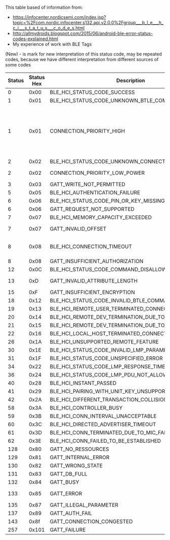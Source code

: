 
This table based of information from:
* https://infocenter.nordicsemi.com/index.jsp?topic=%2Fcom.nordic.infocenter.s132.api.v2.0.0%2Fgroup___b_l_e___h_c_i___s_t_a_t_u_s___c_o_d_e_s.html
* http://allmydroids.blogspot.com/2015/06/android-ble-error-status-codes-explained.html
* My experience of work with BLE Tags

(New) - is mark for new interpretation of this status code, may be repeated codes, because we have different interpretation from different sources of some codes

Status|	Status Hex	|Description|	Explanation
---|-------|-----------------------------------------------------|---------
0	|0x00	|BLE_HCI_STATUS_CODE_SUCCESS	                     |Everything ok!:)
1	|0x01	|BLE_HCI_STATUS_CODE_UNKNOWN_BTLE_COMMAND	         |              
1	|0x01	|CONNECTION_PRIORITY_HIGH               	         |(New)Connection parameter update - Request a high priority, low latency connection. An application should only request high priority connection parameters to transfer large amounts of data over LE quickly. Once the transfer is complete, the application should request BluetoothGatt#CONNECTION_PRIORITY_BALANCED connection parameters to reduce energy use.                            
2	|0x02	|BLE_HCI_STATUS_CODE_UNKNOWN_CONNECTION_IDENTIFIER	 |              
2	|0x02	|CONNECTION_PRIORITY_LOW_POWER                   	 |(New)Connection parameter update - Request low power, reduced data rate connection parameters.       
3	|0x03	|GATT_WRITE_NOT_PERMITTED                        	 |GATT write operation is not permitted              
5	|0x05	|BLE_HCI_AUTHENTICATION_FAILURE	                     |Insufficient authentication for a given operation            
6	|0x06	|BLE_HCI_STATUS_CODE_PIN_OR_KEY_MISSING	             |        
6	|0x06	|GATT_REQUEST_NOT_SUPPORTED         	             |The given request is not supported             
7	|0x07	|BLE_HCI_MEMORY_CAPACITY_EXCEEDED	                 |        
7	|0x07	|GATT_INVALID_OFFSET            	                 |A read or write operation was requested with an invalid offset           
8	|0x08	|BLE_HCI_CONNECTION_TIMEOUT                          |Could not establish a connection in specified period. Maybe when distance for connect is so long or device is currently connected to something else
8	|0x08	|GATT_INSUFFICIENT_AUTHORIZATION                     |Insufficient authorization for a given operation
12	|0x0C	|BLE_HCI_STATUS_CODE_COMMAND_DISALLOWED	             |
13	|0xD	|GATT_INVALID_ATTRIBUTE_LENGTH       	             |A write operation exceeds the maximum length of the attribute
15	|0xF	|GATT_INSUFFICIENT_ENCRYPTION       	             |Insufficient encryption for a given operation 
18	|0x12	|BLE_HCI_STATUS_CODE_INVALID_BTLE_COMMAND_PARAMETERS |
19	|0x13	|BLE_HCI_REMOTE_USER_TERMINATED_CONNECTION           |Remote device has forced a disconnect.
20	|0x14	|BLE_HCI_REMOTE_DEV_TERMINATION_DUE_TO_LOW_RESOURCES |                                                           
21	|0x15	|BLE_HCI_REMOTE_DEV_TERMINATION_DUE_TO_POWER_OFF	 |                                                       
22	|0x16	|BLE_HCI_LOCAL_HOST_TERMINATED_CONNECTION	         |                                               
26	|0x1A	|BLE_HCI_UNSUPPORTED_REMOTE_FEATURE	                 |                                       
30	|0x1E	|BLE_HCI_STATUS_CODE_INVALID_LMP_PARAMETERS	         |                                               
31	|0x1F	|BLE_HCI_STATUS_CODE_UNSPECIFIED_ERROR	             |                                           
34	|0x22	|BLE_HCI_STATUS_CODE_LMP_RESPONSE_TIMEOUT	         |                                               
36	|0x24	|BLE_HCI_STATUS_CODE_LMP_PDU_NOT_ALLOWED	         |                                               
40	|0x28	|BLE_HCI_INSTANT_PASSED	                             |                           
41	|0x29	|BLE_HCI_PAIRING_WITH_UNIT_KEY_UNSUPPORTED	         |                                               
42	|0x2A	|BLE_HCI_DIFFERENT_TRANSACTION_COLLISION	         |                                               
58	|0x3A	|BLE_HCI_CONTROLLER_BUSY	                         |                               
59	|0x3B	|BLE_HCI_CONN_INTERVAL_UNACCEPTABLE	                 |                                       
60	|0x3C	|BLE_HCI_DIRECTED_ADVERTISER_TIMEOUT	             |                                           
61	|0x3D	|BLE_HCI_CONN_TERMINATED_DUE_TO_MIC_FAILURE	         |                                               
62	|0x3E	|BLE_HCI_CONN_FAILED_TO_BE_ESTABLISHED	             |                                           
128	|0x80	|GATT_NO_RESSOURCES	                                 |                       
129	|0x81	|GATT_INTERNAL_ERROR	                             |                           
130	|0x82	|GATT_WRONG_STATE	                                 |                       
131	|0x83	|GATT_DB_FULL	                                     |                   
132	|0x84	|GATT_BUSY	                                         |               
133	|0x85	|GATT_ERROR	                                         |Can be anything, from device not in Range to a random error.
135	|0x87	|GATT_ILLEGAL_PARAMETER	                             |
137	|0x89	|GATT_AUTH_FAIL                                      |A GATT operation failed, errors other than the above
143	|0x8f	|GATT_CONNECTION_CONGESTED                           |A remote device connection is congested.
257 |0x101  |GATT_FAILURE                                        |
